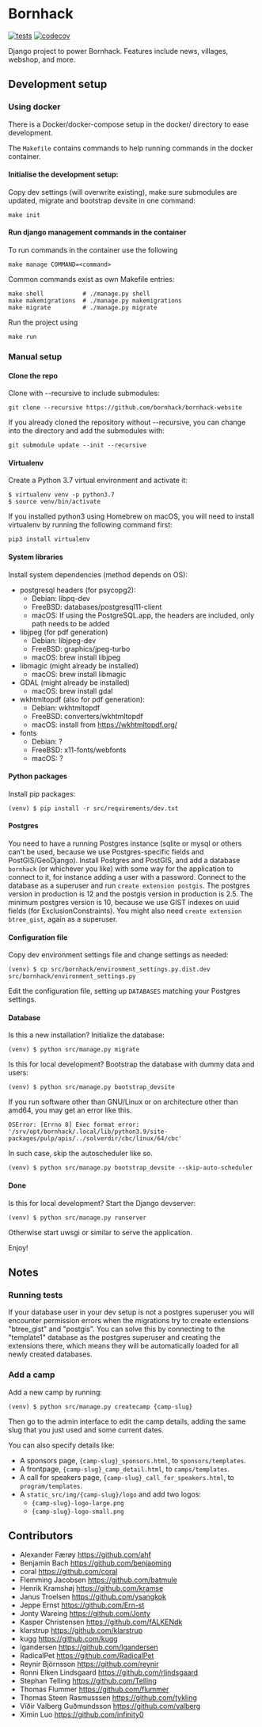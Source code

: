 # Bornhack

[![tests](https://github.com/bornhack/bornhack-website/actions/workflows/main.yml/badge.svg)](https://github.com/bornhack/bornhack-website/actions)
[![codecov](https://codecov.io/gh/bornhack/bornhack-website/branch/master/graph/badge.svg)](https://codecov.io/gh/bornhack/bornhack-website)

Django project to power Bornhack. Features include news, villages, webshop, and more.

## Development setup

### Using docker

There is a Docker/docker-compose setup in the docker/ directory to ease development.

The `Makefile` contains commands to help running commands in the docker container.

#### Initialise the development setup:

Copy dev settings (will overwrite existing), make sure submodules are updated, migrate and bootstrap devsite in one command:

    make init

#### Run django management commands in the container

To run commands in the container use the following

    make manage COMMAND=<command>

Common commands exist as own Makefile entries:

    make shell           # ./manage.py shell
    make makemigrations  # ./manage.py makemigrations
    make migrate         # ./manage.py migrate

Run the project using

    make run

### Manual setup

#### Clone the repo
Clone with --recursive to include submodules:

    git clone --recursive https://github.com/bornhack/bornhack-website

If you already cloned the repository without --recursive, you can change into the directory and add the submodules with:

    git submodule update --init --recursive

#### Virtualenv
Create a Python 3.7 virtual environment and activate it:
```
$ virtualenv venv -p python3.7
$ source venv/bin/activate
```

If you installed python3 using Homebrew on macOS, you will need to install virtualenv by running the following command first:
```
pip3 install virtualenv
```

#### System libraries
Install system dependencies (method depends on OS):
- postgresql headers (for psycopg2):
  - Debian: libpq-dev
  - FreeBSD: databases/postgresql11-client
  - macOS: If using the PostgreSQL.app, the headers are included, only path needs to be added
- libjpeg (for pdf generation)
  - Debian: libjpeg-dev
  - FreeBSD: graphics/jpeg-turbo
  - macOS: brew install libjpeg
- libmagic (might already be installed)
  - macOS: brew install libmagic
- GDAL (might already be installed)
  - macOS: brew install gdal
- wkhtmltopdf (also for pdf generation):
  - Debian: wkhtmltopdf
  - FreeBSD: converters/wkhtmltopdf
  - macOS: install from https://wkhtmltopdf.org/
- fonts
  - Debian: ?
  - FreeBSD: x11-fonts/webfonts
  - macOS: ?

#### Python packages
Install pip packages:
```
(venv) $ pip install -r src/requirements/dev.txt
```

#### Postgres

You need to have a running Postgres instance (sqlite or mysql or others can't be used, because we use Postgres-specific fields and PostGIS/GeoDjango). Install Postgres and PostGIS, and add a database `bornhack` (or whichever you like) with some way for the application to connect to it, for instance adding a user with a password. Connect to the database as a superuser and run `create extension postgis`. The postgres version in production is 12 and the postgis version in production is 2.5. The minimum postgres version is 10, because we use GIST indexes on uuid fields (for ExclusionConstraints). You might also need `create extension btree_gist`, again as a superuser.

#### Configuration file

Copy dev environment settings file and change settings as needed:

```
(venv) $ cp src/bornhack/environment_settings.py.dist.dev src/bornhack/environment_settings.py
```

Edit the configuration file, setting up `DATABASES` matching your Postgres settings.

#### Database
Is this a new installation? Initialize the database:

```
(venv) $ python src/manage.py migrate
```

Is this for local development? Bootstrap the database with dummy data and users:

```
(venv) $ python src/manage.py bootstrap_devsite
```

If you run software other than GNU/Linux or on architecture other than amd64,
you may get an error like this.

```
OSError: [Errno 8] Exec format error: '/srv/opt/bornhack/.local/lib/python3.9/site-packages/pulp/apis/../solverdir/cbc/linux/64/cbc'
```

In such case, skip the autoscheduler like so.

```
(venv) $ python src/manage.py bootstrap_devsite --skip-auto-scheduler
```

#### Done
Is this for local development? Start the Django devserver:
```
(venv) $ python src/manage.py runserver
```

Otherwise start uwsgi or similar to serve the application.

Enjoy!

## Notes

### Running tests
If your database user in your dev setup is not a postgres superuser you will encounter permission errors when the migrations try to create extensions "btree_gist" and "postgis". You can solve this by connecting to the "template1" database as the postgres superuser and creating the extensions there, which means they will be automatically loaded for all newly created databases.

### Add a camp

Add a new camp by running:

```
(venv) $ python src/manage.py createcamp {camp-slug}
```

Then go to the admin interface to edit the camp details, adding the same slug
that you just used and some current dates.

You can also specify details like:

* A sponsors page, `{camp-slug}_sponsors.html`, to `sponsors/templates`.
* A frontpage, `{camp-slug}_camp_detail.html`, to `camps/templates`.
* A call for speakers page, `{camp-slug}_call_for_speakers.html`, to `program/templates`.
* A `static_src/img/{camp-slug}/logo` and add two logos:
    * `{camp-slug}-logo-large.png`
    * `{camp-slug}-logo-small.png`

## Contributors
* Alexander Færøy https://github.com/ahf
* Benjamin Bach https://github.com/benjaoming
* coral https://github.com/coral
* Flemming Jacobsen https://github.com/batmule
* Henrik Kramshøj https://github.com/kramse
* Janus Troelsen https://github.com/ysangkok
* Jeppe Ernst https://github.com/Ern-st
* Jonty Wareing https://github.com/Jonty
* Kasper Christensen https://github.com/fALKENdk
* klarstrup https://github.com/klarstrup
* kugg https://github.com/kugg
* lgandersen https://github.com/lgandersen
* RadicalPet https://github.com/RadicalPet
* Reynir Björnsson https://github.com/reynir
* Ronni Elken Lindsgaard https://github.com/rlindsgaard
* Stephan Telling https://github.com/Telling
* Thomas Flummer https://github.com/flummer
* Thomas Steen Rasmusssen https://github.com/tykling
* Víðir Valberg Guðmundsson https://github.com/valberg
* Ximin Luo https://github.com/infinity0
